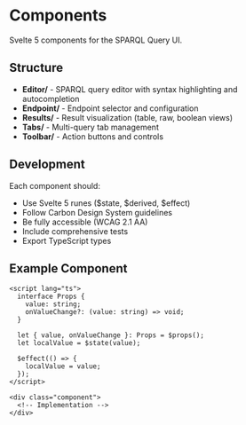 # Components

Svelte 5 components for the SPARQL Query UI.

## Structure

- **Editor/** - SPARQL query editor with syntax highlighting and autocompletion
- **Endpoint/** - Endpoint selector and configuration
- **Results/** - Result visualization (table, raw, boolean views)
- **Tabs/** - Multi-query tab management
- **Toolbar/** - Action buttons and controls

## Development

Each component should:

- Use Svelte 5 runes ($state, $derived, $effect)
- Follow Carbon Design System guidelines
- Be fully accessible (WCAG 2.1 AA)
- Include comprehensive tests
- Export TypeScript types

## Example Component

```svelte
<script lang="ts">
  interface Props {
    value: string;
    onValueChange?: (value: string) => void;
  }

  let { value, onValueChange }: Props = $props();
  let localValue = $state(value);

  $effect(() => {
    localValue = value;
  });
</script>

<div class="component">
  <!-- Implementation -->
</div>
```
